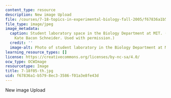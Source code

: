 ```yaml
---
content_type: resource
description: New image Upload
file: /courses/7-18-topics-in-experimental-biology-fall-2005/f67836a1b5798ec33586f01a3e8fe43d_7-18f05-th.jpg
file_type: image/jpeg
image_metadata:
  caption: Student laboratory space in the Biology Department at MIT. (Photo by Dr.
    Kate Bacon Schneider. Used with permission.)
  credit: ''
  image-alt: Photo of student laboratory in the Biology Department at MIT.
learning_resource_types: []
license: https://creativecommons.org/licenses/by-nc-sa/4.0/
ocw_type: OCWImage
resourcetype: Image
title: 7-18f05-th.jpg
uid: f67836a1-b579-8ec3-3586-f01a3e8fe43d
---
```

New image Upload